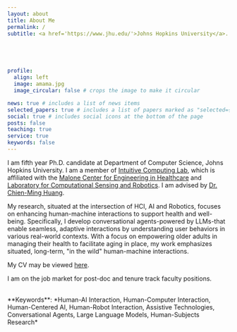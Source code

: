 ```yaml
---
layout: about
title: About Me
permalink: /
subtitle: <a href='https://www.jhu.edu/'>Johns Hopkins University</a>. Balimore, MD, USA. 





profile:
  align: left
  image: amama.jpg
  image_circular: false # crops the image to make it circular

news: true # includes a list of news items
selected_papers: true # includes a list of papers marked as "selected={true}"
social: true # includes social icons at the bottom of the page
posts: false
teaching: true
service: true
keywords: false
---
```


I am fifth year Ph.D. candidate at Department of Computer Science, Johns Hopkins University. I am a member of [Intuitive Computing Lab](https://intuitivecomputing.github.io/), which is affiliated with the [Malone Center for Engineering  in Healthcare](https://malonecenter.jhu.edu/) and [Laboratory for Computational Sensing and Robotics](https://lcsr.jhu.edu/). I am advised by [Dr. Chien-Ming Huang](https://www.cs.jhu.edu/~cmhuang/). 

My research, situated at the intersection of HCI, AI and Robotics, focuses on enhancing human-machine interactions to support health and well-being. Specifically, I develop conversational agents-powered by LLMs-that enable seamless, adaptive interactions by understanding user behaviors in various real-world contexts. With a focus on empowering older adults in managing their health to facilitate aging in place, my work emphasizes situated, long-term, "in the wild" human-machine interactions.

My CV may be viewed <a href="https://amamamahmood.github.io/assets/pdf/CV-Amama-Mahmood.pdf" target="_blank" rel="noopener noreferrer">here</a>.

I am on the job market for post-doc and tenure track faculty positions.

<br/>
**Keywords**: *Human-AI Interaction, Human-Computer Interaction, Human-Centered AI, Human-Robot Interaction, Assistive Technologies, Conversational Agents, Large Language Models, Human-Subjects Research*
